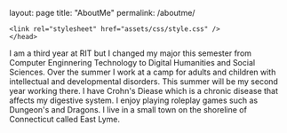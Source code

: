 layout: page
title: "AboutMe"
permalink: /aboutme/
<!DOCTYPE html>
<html lang="en">
	<head>
    <meta charset="utf-8" />
    <title> About Me </title>

    <link rel="stylesheet" href="assets/css/style.css" />
	</head>
  
  <body>
        <p>
		I am a third year at RIT but I changed my major this semester from Computer Enginnering Technology to 
		Digital Humanities and Social Sciences. Over the summer I work at a camp for adults and children
		with intellectual and developmental disorders. This summer will be my second year working there.
		I have Crohn's Diease which is a chronic disease that affects my digestive system. I enjoy playing
		roleplay games such as Dungeon's and Dragons. I live in a small town on the shoreline of Connecticut called
		East Lyme.
	</p>
  </body>
